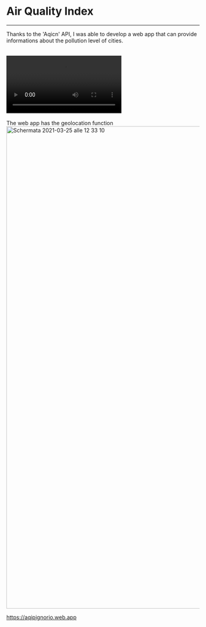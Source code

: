 # Air Quality Index

***
Thanks to the 'Aqicn' API, I was able to develop a web app that can provide informations about the pollution level of cities.
<br><br>

![GIFAQI](https://user-images.githubusercontent.com/76740200/112466217-e64dbe00-8d65-11eb-81d0-911add43d815.mov)
<br><br>
The web app has the geolocation function <br>
<img width="1258" alt="Schermata 2021-03-25 alle 12 33 10" src="https://user-images.githubusercontent.com/76740200/112466611-58260780-8d66-11eb-86be-6992be3dfda3.png">

https://aqipignorio.web.app
